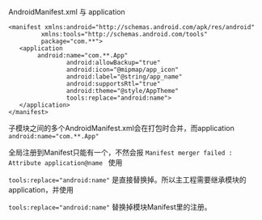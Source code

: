 AndroidManifest.xml  与  application

```
<manifest xmlns:android="http://schemas.android.com/apk/res/android"
         xmlns:tools="http://schemas.android.com/tools"
         package="com.**">
   <application 
		android:name="com.**.App"
                android:allowBackup="true"
                android:icon="@mipmap/app_icon"
                android:label="@string/app_name"
                android:supportsRtl="true"
                android:theme="@style/AppTheme"
                tools:replace="android:name">
   </application>
</manifest>

```

子模块之间的多个AndroidManifest.xml会在打包时合并，而application `android:name="com.**.App"`

全局注册到Manifest只能有一个，不然会报 `Manifest merger failed : Attribute application@name ` 使用

`tools:replace="android:name"` 是直接替换掉。所以主工程需要继承模块的application，并使用

`tools:replace="android:name"`  替换掉模块Manifest里的注册。
